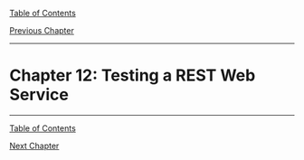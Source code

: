 [Table of Contents](_toc.md)

[Previous Chapter](ch11.md)

---

# Chapter 12: Testing a REST Web Service #


---
[Table of Contents](_toc.md)

[Next Chapter](ch13.md)
